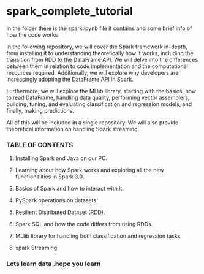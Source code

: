 # spark_complete_tutorial

In the folder there is the spark.ipynb file it contains and some brief info of how the code works 

In the following repository, we will cover the Spark framework in-depth, from installing it to understanding theoretically how it works, including the transition from RDD to the DataFrame API. We will delve into the differences between them in relation to code implementation and the computational resources required. Additionally, we will explore why developers are increasingly adopting the DataFrame API in Spark. 

Furthermore, we will explore the MLlib library, starting with the basics, how to read DataFrame, handling data quality, performing vector assemblers, building, tuning, and evaluating classification and regression models, and finally, making predictions.

All of this will be included in a single repository. We will also provide theoretical information on handling Spark streaming.

### TABLE OF CONTENTS

1. Installing Spark and Java on our PC.
   
2. Learning about how Spark works and exploring all the new functionalities in Spark 3.0.
 
3. Basics of Spark and how to interact with it.
 
4. PySpark operations on datasets.
  
5. Resilient Distributed Dataset (RDD).
 
6. Spark SQL and how the code differs from using RDDs.
 
7.  MLlib library for handling both classification and regression tasks.
    
8. spark Streaming.


### Lets learn data .hope you learn
